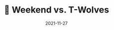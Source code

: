 ---
layout: layouts/post.njk
title: 🦃 Weekend vs. T-Wolves
date: 2021-11-27
humanDate: November 27th, 2021
tags: [
    post,
    total,
    past_seasons,
    2021_season
]
totalDonations: 150.00
doneeShort: "Youth Service, Inc."
donee: Youth Service, Inc.
doneeLink: https://ysiphilly.org/
threadLink: https://www.reddit.com/r/sixers/comments/r3o4ok/50_to_youth_service_inc_with_a_76ers_win_over_the/
desc: "$50 to Youth Service, Inc with a 76ers win over the Timberwolves. Who’s in?"
---